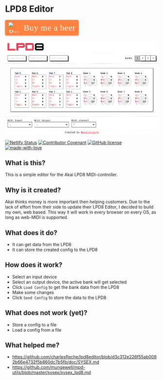 # LPD8 Editor

<style>.bmc-button img{height: 34px !important;width: 35px !important;margin-bottom: 1px !important;box-shadow: none !important;border: none !important;vertical-align: middle !important;}.bmc-button{padding: 7px 10px 7px 10px !important;line-height: 35px !important;height:51px !important;min-width:217px !important;text-decoration: none !important;display:inline-flex !important;color:#FFFFFF !important;background-color:#FF813F !important;border-radius: 5px !important;border: 1px solid transparent !important;padding: 7px 10px 7px 10px !important;font-size: 28px !important;letter-spacing:0.6px !important;box-shadow: 0px 1px 2px rgba(190, 190, 190, 0.5) !important;-webkit-box-shadow: 0px 1px 2px 2px rgba(190, 190, 190, 0.5) !important;margin: 0 auto !important;font-family:'Cookie', cursive !important;-webkit-box-sizing: border-box !important;box-sizing: border-box !important;-o-transition: 0.3s all linear !important;-webkit-transition: 0.3s all linear !important;-moz-transition: 0.3s all linear !important;-ms-transition: 0.3s all linear !important;transition: 0.3s all linear !important;}.bmc-button:hover, .bmc-button:active, .bmc-button:focus {-webkit-box-shadow: 0px 1px 2px 2px rgba(190, 190, 190, 0.5) !important;text-decoration: none !important;box-shadow: 0px 1px 2px 2px rgba(190, 190, 190, 0.5) !important;opacity: 0.85 !important;color:#FFFFFF !important;}</style><link href="https://fonts.googleapis.com/css?family=Cookie" rel="stylesheet"><a class="bmc-button" target="_blank" href="https://www.buymeacoffee.com/navelpluisje"><img src="https://cdn.buymeacoffee.com/buttons/bmc-new-btn-logo.svg" alt="Buy me a beer"><span style="margin-left:15px;font-size:28px !important;">Buy me a beer</span></a>

![Screenhot of the editor](docs/screenshot.png)

[![Netlify Status](https://api.netlify.com/api/v1/badges/d111775c-f254-4a27-9a6a-1c6d55cfdef1/deploy-status)](https://app.netlify.com/sites/lpd8-editor/deploys)
[![Contributor Covenant](https://img.shields.io/badge/Contributor%20Covenant-v1.4%20adopted-ff69b4.svg)](code-of-conduct.md)
[![GitHub license](https://img.shields.io/github/license/Navelpluisje/LPD8-Editor.svg)](https://github.com/Navelpluisje/LPD8-Editor/blob/master/LICENSE)
[![made-with-love](https://img.shields.io/badge/Made%20with-♥-ff0000.svg)](https://www.navelpluisje.nl/)


## What is this?

This is a simple editor for the Akai LPD8 MIDI-controller.

## Why is it created?

Akai thinks money is more important then helping customers. Due to the lack of effort from their side to update their LPD8 Editor, I decided to build my own, web based. This way it will work in every browser on every OS, as long as web-MIDI is supported.

## What does it do?

* It can get data from the LPD8
* It can store the created config to the LPD8

## How does it work?

* Select an input device
* Select an output device, the active bank will get selected
* Click `Load Config` to get the bank data from the LPD8
* Make some changes
* Click `Send Config` to store the data to the LPD8

## What does not work (yet)?

* Store a config to a file
* Load a config from a file

## What helped me?

* https://github.com/charlesfleche/lpd8editor/blob/d3c312e226f55ab0082b66e4732f5b860dc7b5fb/doc/SYSEX.md
* https://github.com/mungewell/mpd-utils/blob/master/sysex/sysex_lpd8.md